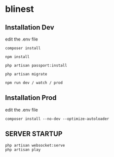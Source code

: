 # blinest

## Installation Dev

edit the .env file

```
composer install
```

```
npm install
```

```
php artisan passport:install
```

```
php artisan migrate
```

```
npm run dev / watch / prod
```

## Installation Prod


edit the .env file

```
composer install --no-dev --optimize-autoloader
```


## SERVER STARTUP
    php artisan websocket:serve
    php artisan play

